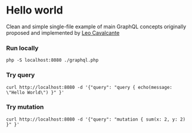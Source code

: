 # Hello world
Clean and simple single-file example of main GraphQL concepts originally proposed and 
implemented by [Leo Cavalcante](https://github.com/leocavalcante)

### Run locally
```
php -S localhost:8080 ./graphql.php
```

### Try query
```
curl http://localhost:8080 -d '{"query": "query { echo(message: \"Hello World\") }" }'
```

### Try mutation
```
curl http://localhost:8080 -d '{"query": "mutation { sum(x: 2, y: 2) }" }'
```
